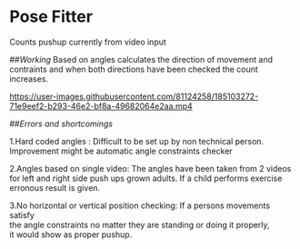 # Pose Fitter
Counts pushup currently from video input



##*Working*
Based on angles calculates the direction of movement and contraints and when both directions have been checked the count increases.


https://user-images.githubusercontent.com/81124258/185103272-71e9eef2-b293-46e2-bf8a-49682064e2aa.mp4


##*Errors and shortcomings*
  
  1.Hard coded angles : Difficult to be set up by non technical person.  
Improvement might be automatic angle constraints checker  
  
  2.Angles based on single video: The angles have been taken from 2 videos   
for left and right side push ups grown adults. If a child performs exercise erronous result is given.  
  
  3.No horizontal or vertical position checking: If a persons movements satisfy   
the angle constraints no matter they are standing or doing it properly,  
it would show as proper pushup.
